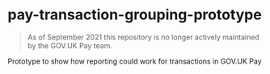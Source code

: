 # pay-transaction-grouping-prototype

> As of September 2021 this repository is no longer actively maintained by the GOV.UK Pay team.

Prototype to show how reporting could work for transactions in GOV.UK Pay
